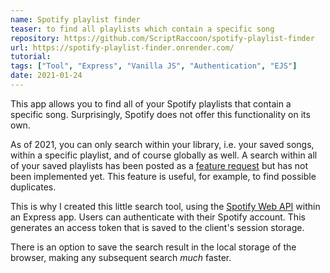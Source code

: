 ```yaml
---
name: Spotify playlist finder
teaser: to find all playlists which contain a specific song
repository: https://github.com/ScriptRaccoon/spotify-playlist-finder
url: https://spotify-playlist-finder.onrender.com/
tutorial:
tags: ["Tool", "Express", "Vanilla JS", "Authentication", "EJS"]
date: 2021-01-24
---
```


This app allows you to find all of your Spotify playlists that contain a specific song. Surprisingly, Spotify does not offer this functionality on its own.

As of 2021, you can only search within your library, i.e. your saved songs, within a specific playlist, and of course globally as well. A search within all of your saved playlists has been posted as a [feature request](https://community.spotify.com/t5/Live-Ideas/Your-Library-Search-within-all-Playlists/idi-p/1558149) but has not been implemented yet. This feature is useful, for example, to find possible duplicates.

This is why I created this little search tool, using the [Spotify Web API](https://developer.spotify.com/documentation/web-api) within an Express app. Users can authenticate with their Spotify account. This generates an access token that is saved to the client's session storage.

There is an option to save the search result in the local storage of the browser, making any subsequent search _much_ faster.

